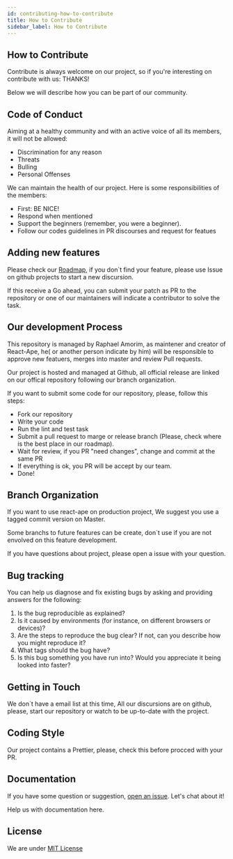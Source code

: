 ```yaml
---
id: contributing-how-to-contribute
title: How to Contribute
sidebar_label: How to Contribute
---
```


## How to Contribute

Contribute is always welcome on our project, 
so if you're interesting on contribute with us: THANKS! 

Below we will describe how you can be part of our community. 

## Code of Conduct

Aiming at a healthy community and with an active voice of all its members, it will not be allowed:

+ Discrimination for any reason
+ Threats
+ Bulling
+ Personal Offenses

We can maintain the health of our project. Here is some responsibilities of the members:

+ First: BE NICE!
+ Respond when mentioned
+ Support the beginners (remember, you were a beginner).
+ Follow our codes guidelines in PR discourses and request for featues


## Adding new features
 Please check our [Roadmap](https://github.com/raphamorim/react-ape#roadmap), if you don`t find your feature, 
 please use Issue on github projects to start a new discursion. 
 
 If this receive a Go ahead, you can submit your patch as PR to the repository or one of our maintainers will 
 indicate a contributor to solve the task.

 ## Our development Process

 This repository is managed by Raphael Amorim, as maintener and creator of React-Ape, he( or another person indicate by him) 
 will be responsible to approve new featuers, merges into master and review Pull requests.

 Our project is hosted and managed at Github, all official release are linked on our offical repository following our 
 branch organization.

 If you want to submit some code for our repository, please, follow this steps:

 + Fork our repository
 + Write your code
 + Run the lint and test task
 + Submit a pull request to marge or release branch (Please, check where is the best place in our roadmap).
 + Wait for review, if you PR "need changes", change and commit at the same PR
 + If everything is ok, you PR will be accept by our team. 
 + Done!

 ## Branch Organization

 If you want to use react-ape on production project, We suggest you use a tagged commit version on Master.

 Some branchs to future features can be create, don`t use if you are not envolved on this feature development.

 If you have questions about project, please open a issue with your question.

## Bug tracking

You can help us diagnose and fix existing bugs by asking and providing answers for the following:

1. Is the bug reproducible as explained?
2. Is it caused by environments (for instance, on different browsers or devices)?
3. Are the steps to reproduce the bug clear? If not, can you describe how you might reproduce it?
4. What tags should the bug have?
5. Is this bug something you have run into? Would you appreciate it being looked into faster?

## Getting in Touch

We don`t have a email list at this time, All our discursions are on github, please, start our repository or
watch to be up-to-date with the project.

## Coding Style

Our project contains a Prettier, please, check this before procced with your PR.

## Documentation

If you have some question or suggestion, [open an issue](https://github.com/raphamorim/react-ape/issues).
Let's chat about it! 

Help us with documentation here.

## License

We are under [MIT License](https://github.com/raphamorim/react-ape/blob/master/README.md)
